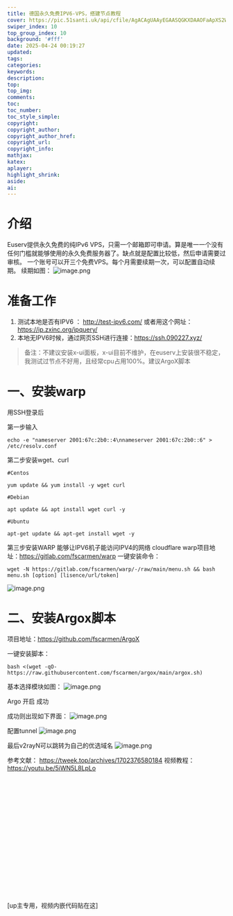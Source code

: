 ```yaml
---
title: 德国永久免费IPV6-VPS，搭建节点教程
cover: https://pic.51santi.uk/api/cfile/AgACAgUAAyEGAASQGKXDAAOFaApXS2WABergPiwh5cAG1biXItYAAlPDMRsBbFhUvBiZGF_r0LkBAAMCAAN4AAM2BA
swiper_index: 10
top_group_index: 10
background: '#fff'
date: 2025-04-24 00:19:27
updated:
tags:
categories:
keywords:
description:
top:
top_img:
comments:
toc:
toc_number:
toc_style_simple:
copyright:
copyright_author:
copyright_author_href:
copyright_url:
copyright_info:
mathjax:
katex:
aplayer:
highlight_shrink:
aside:
ai:
---
```

# 介绍
Euserv提供永久免费的纯IPv6 VPS，只需一个邮箱即可申请。算是唯一一个没有任何门槛就能够使用的永久免费服务器了。缺点就是配置比较低，然后申请需要过审核。
一个账号可以开三个免费VPS。每个月需要续期一次，可以配置自动续期。
续期如图：
![image.png](https://pic.51santi.uk/api/cfile/AgACAgUAAyEGAASQGKXDAAN-aAkrLyOX78fvONHSGuJVmjZcaD0AAg3CMRvAfEhUptAeygqJ8-ABAAMCAAN5AAM2BA)

# 准备工作
1. 测试本地是否有IPV6 ： http://test-ipv6.com/  或者用这个网址：https://ip.zxinc.org/ipquery/
2. 本地无IPV6时候，通过网页SSH进行连接：https://ssh.090227.xyz/
> 备注：不建议安装x-ui面板，x-ui目前不维护，在euserv上安装很不稳定，我测试过节点不好用，且经常cpu占用100%。建议ArgoX脚本
# 一、安装warp
用SSH登录后

第一步输入
```shell
echo -e "nameserver 2001:67c:2b0::4\nnameserver 2001:67c:2b0::6" > /etc/resolv.conf
```
第二步安装wget、curl
```shell
#Centos

yum update && yum install -y wget curl

#Debian

apt update && apt install wget curl -y

#Ubuntu

apt-get update && apt-get install wget -y
```
第三步安装WARP
能够让IPV6机子能访问IPV4的网络
cloudflare warp项目地址：https://gitlab.com/fscarmen/warp
一键安装命令：
```shell
wget -N https://gitlab.com/fscarmen/warp/-/raw/main/menu.sh && bash menu.sh [option] [lisence/url/token]
```
![image.png](https://pic.51santi.uk/api/cfile/AgACAgUAAyEGAASQGKXDAAN9aAkmwvkzST34rSvtAAG8K7OptlCYAAILwjEbwHxIVMmEkt8dhUkjAQADAgADdwADNgQ)

# 二、安装Argox脚本
项目地址：https://github.com/fscarmen/ArgoX

一键安装脚本：
```shell
bash <(wget -qO- https://raw.githubusercontent.com/fscarmen/argox/main/argox.sh)
```
基本选择模块如图：
![image.png](https://pic.51santi.uk/api/cfile/AgACAgUAAyEGAASQGKXDAAOBaAm1RqJjkocxHIu5-9c4KCxukWEAAp7BMRsBbFBUI5cdqJk-clYBAAMCAAN4AAM2BA)

Argo 开启 成功

成功则出现如下界面：
![image.png](https://pic.51santi.uk/api/cfile/AgACAgUAAyEGAASQGKXDAAN_aAkuDL2HhsYea_CNMMld3WaV2K0AAhHCMRvAfEhUkt30HF79xAgBAAMCAAN4AAM2BA)

配置tunnel
![image.png](https://pic.51santi.uk/api/cfile/AgACAgUAAyEGAASQGKXDAAOCaAm4nJVvTgama8IDfQJy7-MMpPQAAqnBMRsBbFBUWhYDoJp6QJgBAAMCAAN5AAM2BA)

最后v2rayN可以跳转为自己的优选域名
![image.png](https://pic.51santi.uk/api/cfile/AgACAgUAAyEGAASQGKXDAAOAaAkuV4KfnAmRuWwDp2ReUhb4l3UAAhLCMRvAfEhUnnoTjjYH6zQBAAMCAAN5AAM2BA)

参考文献：
https://tweek.top/archives/1702376580184
视频教程：https://youtu.be/5iWN5L8LpLo

<div class="video-container">
[up主专用，视频内嵌代码贴在这]
</div>

<style>
.video-container {
    position: relative;
    width: 100%;
    padding-top: 56.25%; /* 16:9 aspect ratio (height/width = 9/16 * 100%) */
}

.video-container iframe {
    position: absolute;
    top: 0;
    left: 0;
    width: 100%;
    height: 100%;
}
</style>
